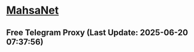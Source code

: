 
# [MahsaNet](https://t.me/mahsa_net)
## Free Telegram Proxy (Last Update: 2025-06-20 07:37:56)

    